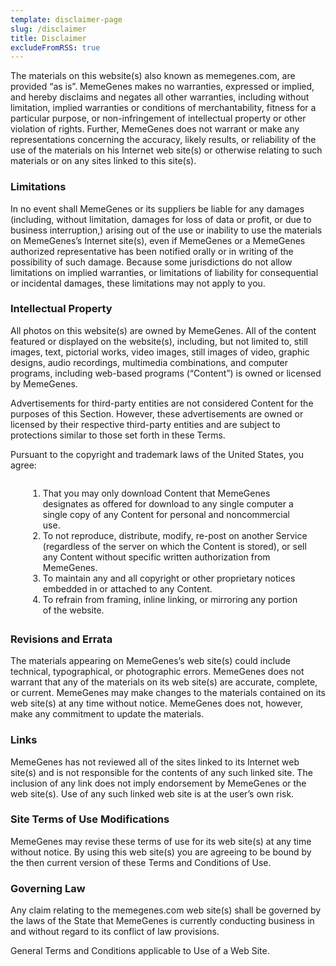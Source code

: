 ```yaml
---
template: disclaimer-page
slug: /disclaimer
title: Disclaimer
excludeFromRSS: true
---
```

The materials on this website(s) also known as memegenes.com,  are provided “as is”. MemeGenes makes no warranties, expressed or implied, and hereby disclaims and negates all other warranties, including without limitation, implied warranties or conditions of merchantability, fitness for a particular purpose, or non-infringement of intellectual property or other violation of rights. Further, MemeGenes does not warrant or make any representations concerning the accuracy, likely results, or reliability of the use of the materials on his Internet web site(s) or otherwise relating to such materials or on any sites linked to this site(s).

<h3>Limitations</h3>

<p>In no event shall MemeGenes or its suppliers be liable for any damages (including, without limitation, damages for loss of data or profit, or due to business interruption,) arising out of the use or inability to use the materials on MemeGenes’s Internet site(s), even if MemeGenes or a MemeGenes authorized representative has been notified orally or in writing of the possibility of such damage. Because some jurisdictions do not allow limitations on implied warranties, or limitations of liability for consequential or incidental damages, these limitations may not apply to you.</p>

<h3>Intellectual Property</h3>

<p>All photos on this website(s) are owned by MemeGenes. All of the content featured or displayed on the website(s), including, but not limited to, still images, text, pictorial works, video images, still images of video, graphic designs, audio recordings, multimedia combinations, and computer programs, including web-based programs (“Content”) is owned or licensed by MemeGenes.</p>

<p>Advertisements for third-party entities are not considered Content for the purposes of this Section. However, these advertisements are owned or licensed by their respective third-party entities and are subject to protections similar to those set forth in these Terms.</p>

<p>Pursuant to the copyright and trademark laws of the United States, you agree:</p>

<ol style="margin:2em;"><li>That you may only download Content that MemeGenes designates as offered for download to any single computer a single copy of any Content for personal and noncommercial use.</li><li>To not reproduce, distribute, modify, re-post on another Service (regardless of the server on which the Content is stored), or sell any Content without specific written authorization from MemeGenes.</li><li>To maintain any and all copyright or other proprietary notices embedded in or attached to any Content.</li><li>To refrain from framing, inline linking, or mirroring any portion of the website.</li></ol>

<h3>Revisions and Errata</h3>

<p>The materials appearing on MemeGenes’s web site(s) could include technical, typographical, or photographic errors. MemeGenes does not warrant that any of the materials on its web site(s) are accurate, complete, or current. MemeGenes may make changes to the materials contained on its web site(s) at any time without notice. MemeGenes does not, however, make any commitment to update the materials.</p>

<h3>Links</h3>

<p>MemeGenes has not reviewed all of the sites linked to its Internet web site(s) and is not responsible for the contents of any such linked site. The inclusion of any link does not imply endorsement by MemeGenes or the web site(s). Use of any such linked web site is at the user’s own risk.</p>

<h3>Site Terms of Use Modifications</h3>

<p>MemeGenes may revise these terms of use for its web site(s) at any time without notice. By using this web site(s) you are agreeing to be bound by the then current version of these Terms and Conditions of Use.</p>

<h3>Governing Law</h3>

<p>Any claim relating to the memegenes.com web site(s) shall be governed by the laws of the State that MemeGenes is currently conducting business in and without regard to its conflict of law provisions.</p>

<p>General Terms and Conditions applicable to Use of a Web Site.</p>